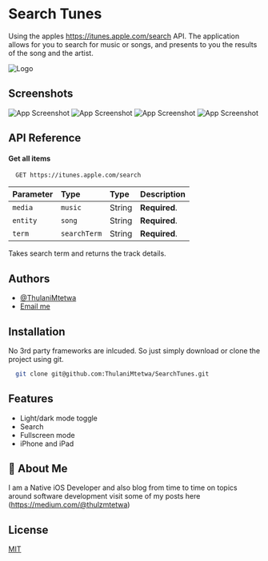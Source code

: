 
# Search Tunes

Using the apples https://itunes.apple.com/search API. The application allows for you to 
search for music or songs, and presents to you the results of the song and the artist.


![Logo](SearchTunes/Resources/App%20Screenshots/appstore.png)


## Screenshots

![App Screenshot](SearchTunes/Resources/App%20Screenshots/screenshotFour.png)
![App Screenshot](SearchTunes/Resources/App%20Screenshots/screenshotThree.png)
![App Screenshot](SearchTunes/Resources/App%20Screenshots/screenshotTwo.png)
![App Screenshot](SearchTunes/Resources/App%20Screenshots/screenshotOne.png)


## API Reference

#### Get all items

```http
  GET https://itunes.apple.com/search
```

| Parameter | Type     | Type     | Description                |
| :-------- | :------- | :------- |:------------------------- |
| `media` | `music` |     String        | **Required**. |
| `entity` | `song` |       String      |**Required**. |
| `term` | `searchTerm` |      String   | **Required**. |

Takes search term and returns the track details.


## Authors

- [@ThulaniMtetwa](https://github.com/ThulaniMtetwa)
- [Email me](mailTo:thulanimtetwa@gmail.com)
## Installation

No 3rd party frameworks are inlcuded. So just simply download or clone the project using
git.

```bash
  git clone git@github.com:ThulaniMtetwa/SearchTunes.git
```
    
## Features

- Light/dark mode toggle
- Search
- Fullscreen mode
- iPhone and iPad


## 🚀 About Me
I am a Native iOS Developer and also blog from time to time on topics around software development visit some of my posts here (https://medium.com/@thulzmtetwa)


## License

[MIT](https://choosealicense.com/licenses/mit/)

